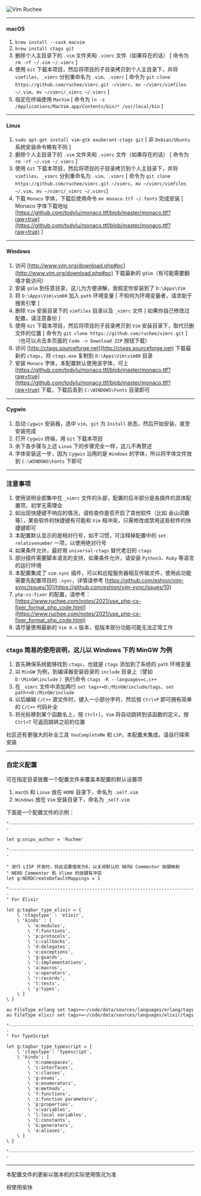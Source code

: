 ![Vim Ruchee](https://raw.github.com/ruchee/vimrc/master/macvim.jpg "Vim Ruchee")

----
#### macOS

1. `brew install --cask macvim`
2. `brew install ctags git`
3. 删除个人主目录下的 `.vim` 文件夹和 `.vimrc` 文件（如果存在的话） [ 命令为 `rm -rf ~/.vim ~/.vimrc` ]
4. 使用 `Git` 下载本项目，然后将项目的子目录拷贝到个人主目录下，并将 `vimfiles`、`_vimrc` 分别重命名为 `.vim`、`.vimrc` [ 命令为 `git clone https://github.com/ruchee/vimrc.git ~/vimrc`、`mv ~/vimrc/vimfiles ~/.vim`、`mv ~/vimrc/_vimrc ~/.vimrc` ]
5. 指定在终端使用 `MacVim` [ 命令为 `ln -s /Applications/MacVim.app/Contents/bin/* /usr/local/bin` ]

----

#### Linux

1. `sudo apt-get install vim-gtk exuberant-ctags git` [ 非 `Debian/Ubuntu` 系统安装命令略有不同  ]
2. 删除个人主目录下的 `.vim` 文件夹和 `.vimrc` 文件（如果存在的话） [ 命令为 `rm -rf ~/.vim ~/.vimrc` ]
3. 使用 `Git` 下载本项目，然后将项目的子目录拷贝到个人主目录下，并将 `vimfiles`、`_vimrc` 分别重命名为 `.vim`、`.vimrc` [ 命令为 `git clone https://github.com/ruchee/vimrc.git ~/vimrc`、`mv ~/vimrc/vimfiles ~/.vim`、`mv ~/vimrc/_vimrc ~/.vimrc`]
4. 下载 `Monaco` 字体，下载后使用命令 `mv monaco.ttf ~/.fonts` 完成安装 [ Monaco 字体下载地址 [https://github.com/todylu/monaco.ttf/blob/master/monaco.ttf?raw=true](https://github.com/todylu/monaco.ttf/blob/master/monaco.ttf?raw=true) ]

----

#### Windows

1. 访问 [http://www.vim.org/download.php#pc](http://www.vim.org/download.php#pc) 下载最新的 `gVim`（有可能需要翻墙才能访问）
2. 安装 `gVim` 到任意目录，这儿为方便讲解，我假定你安装到了 `D:\Apps\Vim`
3. 将 `D:\Apps\Vim\vim80` 加入 `path` 环境变量 [ 不知何为环境变量者，请求助于搜索引擎 ]
4. 删除 `Vim` 安装目录下的 `vimfiles` 目录以及 `_vimrc` 文件 [ 如果你自己修改过配置，请注意备份 ]
5. 使用 `Git` 下载本项目，然后将项目的子目录拷贝到 `Vim` 安装目录下，取代已删文件的位置 [ 命令为 `git clone https://github.com/ruchee/vimrc.git` ]（也可以点击本页面的 `Code -> Download ZIP` 按钮下载）
6. 访问 [http://ctags.sourceforge.net](http://ctags.sourceforge.net) 下载最新的 `ctags`，将 `ctags.exe` 复制到 `D:\Apps\Vim\vim80` 目录
7. 安装 `Monaco` 字体，本配置默认使用该字体，可上 [https://github.com/todylu/monaco.ttf/blob/master/monaco.ttf?raw=true](https://github.com/todylu/monaco.ttf/blob/master/monaco.ttf?raw=true) 下载，下载后丢到 `C:\WINDOWS\Fonts` 目录即可

----

#### Cygwin

1. 启动 `Cygwin` 安装器，选中 `vim`、`git` 为 `Install` 状态，然后开始安装，直至安装完成
2. 打开 `Cygwin` 终端，用 `Git` 下载本项目
3. 余下各步骤与上述 `Linux` 下的步骤完全一样，这儿不再赘述
4. 字体安装这一步，因为 `Cygwin` 沿用的是 `Windows` 的字体，所以将字体文件放到 `C:\WINDOWS\Fonts` 下即可

----

### 注意事项

1. 使用说明全部集中在 `_vimrc` 文件的头部，配置的后半部分是各插件的具体配置项，初学无需理会
2. 如出现快捷键不响应的情况，请检查你是否开启了其他软件（比如 金山词霸 等），某些软件的快捷键有可能和 `Vim` 相冲突，只需修改或禁用这些软件的快捷键即可
3. 本配置默认显示的是相对行号，如不习惯，可注释掉配置中的 `set relativenumber` 一项，以使用绝对行号
4. 如果条件允许，最好用 `universal-ctags` 替代老旧的 `ctags`
5. 部分插件需要脚本语言的支持，如果条件允许，请安装 `Python3`、`Ruby` 等语言的运行环境
6. 本配置集成了 `vim-sync` 插件，可以和远程服务器相互传输文件，使用此功能需要先配置项目的 `.sync`，详情请参考 [https://github.com/eshion/vim-sync/issues/10](https://github.com/eshion/vim-sync/issues/10)
7. `php-cs-fixer` 的配置，请参考：[https://www.ruchee.com/notes/2021/use_php-cs-fixer_format_php_code.html](https://www.ruchee.com/notes/2021/use_php-cs-fixer_format_php_code.html)
8. 请尽量使用最新的 `Vim 8.x` 版本，低版本部分功能可能无法正常工作

----

### ctags 简易的使用说明，这儿以 Windows 下的 MinGW 为例

1. 首先确保系统能够找到 `ctags`，也就是 `ctags` 添加到了系统的 `path` 环境变量
2. 以 `MinGW` 为例，到编译器安装目录的 `include` 目录上（譬如 `D:\MinGW\include` ）执行命令 `ctags -R --languages=c,c++`
3. 在 `_vimrc` 文件中添加两行 `set tags+=D:/MinGW/include/tags`、`set path+=D:/MinGW/include`
4. 以后编辑 `C/C++` 源文件时，键入一小部分字符，然后按 `Ctrl+P` 即可拥有简单的 `C/C++` 代码补全
5. 将光标移到某个函数名上，按 `Ctrl+]`，`Vim` 将自动跳转到该函数的定义，按 `Ctrl+T` 可返回跳转之前的位置

社区还有更强大的补全工具 `YouCompleteMe` 和 `LSP`，本配置未集成，请自行探索安装

----

### 自定义配置

可在指定目录放置一个配置文件来覆盖本配置的默认设置项

1. `macOS` 和 `Linux` 放在 `HOME` 目录下，命名为 `.self.vim`
2. `Windows` 放在 `Vim` 安装目录下，命名为 `_self.vim`

下面是一个配置文件的示例：

```vim
"----------------------------------------------------------------------

let g:snips_author = 'Ruchee'

"----------------------------------------------------------------------

" 进行 LISP 开发时，将此设置值改为0，以关闭默认的 NERD Commenter 按键映射
" NERD Commenter 和 Vlime 的按键有冲突
let g:NERDCreateDefaultMappings = 1

"----------------------------------------------------------------------
" For Elixir

let g:tagbar_type_elixir = {
    \ 'ctagstype' : 'elixir',
    \ 'kinds' : [
        \ 'm:modules',
        \ 'f:functions',
        \ 'p:protocols',
        \ 'c:callbacks',
        \ 'd:delegates',
        \ 'e:exceptions',
        \ 'g:guards',
        \ 'i:implementations',
        \ 'a:macros',
        \ 'o:operators',
        \ 'r:records',
        \ 't:tests',
        \ 'y:types',
    \ ]
\ }

au FileType erlang set tags+=~/code/data/sources/languages/erlang/tags
au FileType elixir set tags+=~/code/data/sources/languages/elixir/tags

"----------------------------------------------------------------------
" For TypeScript

let g:tagbar_type_typescript = {
    \ 'ctagstype': 'typescript',
    \ 'kinds': [
        \ 'n:namespaces',
        \ 'i:interfaces',
        \ 'c:classes',
        \ 'g:enums',
        \ 'e:enumerators',
        \ 'm:methods',
        \ 'f:functions',
        \ 'z:function parameters',
        \ 'p:properties',
        \ 'v:variables',
        \ 'l:local variables',
        \ 'C:constants',
        \ 'G:generators',
        \ 'a:aliases',
    \ ]
\ }

"----------------------------------------------------------------------
```

----

本配置文件的更新以我本机的实际使用情况为准

祝使用愉快
